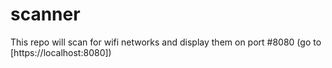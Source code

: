 # scanner
This repo will scan for wifi networks and display them on port #8080 (go to [https://localhost:8080])
